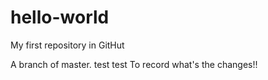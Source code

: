 # hello-world
My first repository in GitHut

A branch of master. test test
To record what's the changes!!
